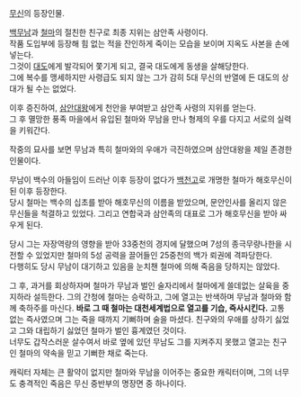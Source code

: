 [무신](%EB%AC%B4%EC%8B%A0.md)의 등장인물.

[백무남](%EB%B0%B1%EB%AC%B4%EB%82%A8.md)과 [철마](%EC%B2%A0%EB%A7%88.md)의 절친한
친구로 최종 지위는 삼안족 사령이다.  
작품 도입부에 등장해 힘 없는 적을 잔인하게 죽이는 모습을 보이며 지옥도 사본을 손에 넣는다.  
그것이 [대도](%EB%8C%80%EB%8F%84.md)에게 발각되어 쫓기게 되고, 결국 대도에게 동생을 살해당한다.  
그에 복수를 맹세하지만 사령급도 되지 않는 그가 감히 5대 무신의 반열에 든 대도의 상대가 될 수는 없었다.

이후 증진하여, [삼안대왕](%EC%82%BC%EC%95%88%EB%8C%80%EC%99%95.md)에게 천안을 부여받고 삼안족 사령의
지위를 얻는다.  
그 후 멸망한 풍족 마을에서 유입된 철마와 무남을 만나 형제의 우를 다지고 서로의 실력을 키워간다.

작중의 묘사를 보면 무남과 특히 철마와의 우애가 극진하였으며 삼안대왕을 제일 존경한 인물이다.  

무남이 백수의 아들임이 드러난 이후 등장이 없다가 [백천고](%EB%B0%B1%EC%B2%9C%EA%B3%A0.md)로 개명한 철마가
해호무신이 된 이후 등장한다.  
당시 철마는 백수의 십초를 받아 해호무신의 이름을 받았으며, 문안인사를 올리지 않은 무신들을 척결하고 있었다. 그리고 연합국과 삼안족의
대표로 그가 해호무신을 받아 싸우게 된다.

당시 그는 자장역량의 영향을 받아 33중천의 경지에 달했으며 7성의 종극무량나한을 시전할 수 있었지만 철마의 5성 공력을 끌어들인 25중천의
백가 뢰권에 격파당한다.  
다행히도 당시 무남이 대기하고 있음을 눈치챈 철마에 의해 죽음을 당하지는 않았다.

그 후, 과거를 회상하자며 철마가 무남과 벌인 술자리에서 철마에게 쓸데없는 살육을 중지하라 설득한다. 그의 간청에 철마는 승락하고, 그에
열고는 반색하며 무남과 철마와 함께 축하주를 마신다. **바로 그 때 철마는 대천세계법으로 열고를 기습, 즉사시킨다.** 고통 없는
즉사였으며 그는 죽을 때까지 기뻐하며 술을 마셨다. 친구와의 우애를 상하기 싫었고 그와 대립하기 싫었던 철마가 벌인 흉계였던 것이다.  
너무도 갑작스러운 살수여서 바로 옆에 있던 무남도 그를 지켜주지 못했고 열고는 친구인 철마의 약속을 믿고 기뻐한 채로 죽는다.

캐릭터 자체는 큰 활약이 없지만 철마와 무남을 이어주는 중요한 캐릭터이며, 그의 너무도 충격적인 죽음은 무신 중반부의 명장면 중 하나이다.  

